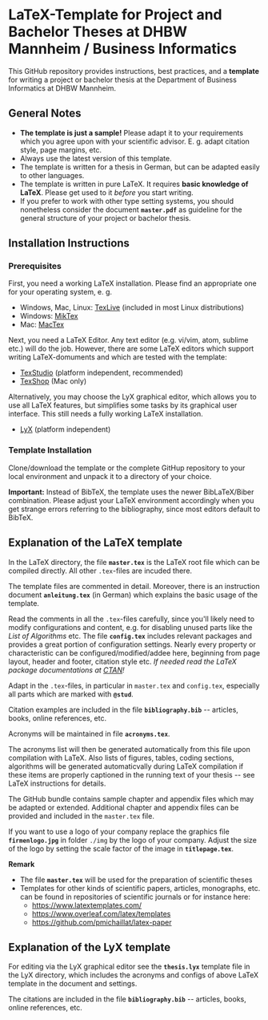 # LaTeX-Template for Project and Bachelor Theses at DHBW Mannheim / Business Informatics

This GitHub repository provides instructions, best practices, and a __template__ for writing a project or bachelor thesis at the Department of Business Informatics at DHBW Mannheim.

## General Notes
* __The template is just a sample!__ Please adapt it to your requirements which you agree upon with your scientific advisor. E. g. adapt citation style, page margins, etc.
* Always use the latest version of this template.
* The template is written for a thesis in German, but can be adapted easily to other languages.
* The template is written in pure LaTeX. It requires **basic knowledge of LaTeX**. Please get used to it *before* you start writing.
* If you prefer to work with other type setting systems, you should nonetheless consider the document **`master.pdf`** as guideline for the general structure of your project or bachelor thesis.

## Installation Instructions

### Prerequisites

First, you need a working LaTeX installation. Please find an appropriate one for your operating system, e. g.

* Windows, Mac, Linux: [TexLive](http://www.tug.org/texlive/) (included in most Linux distributions)
* Windows: [MikTex](http://www.miktex.org)
* Mac: [MacTex](http://www.tug.org/mactex/index.html)

Next, you need a LaTeX Editor. Any text editor (e.g. vi/vim, atom, sublime etc.) will do the job. However, there are some LaTeX editors which support writing LaTeX-domuments and which are tested with the template:

* [TexStudio](http://www.texstudio.org) (platform independent, recommended)
* [TexShop](http://pages.uoregon.edu/koch/texshop/) (Mac only)

Alternatively, you may choose the LyX graphical editor, which allows you to use all LaTeX features, but simplifies some tasks by its graphical user interface. This still needs a fully working LaTeX installation.

* [LyX](https://www.lyx.org) (platform independent)

### Template Installation

Clone/download the template or the complete GitHup repository to your local environment and unpack it to a directory of your choice. 

**Important:** Instead of BibTeX, the template uses the newer BibLaTeX/Biber combination. Please adjust your LaTeX environment accordingly when you get strange errors referring to the bibliography, since most editors default to BibTeX.

## Explanation of the LaTeX template

In the LaTeX directory, the file **`master.tex`** is the LaTeX root file which can be compiled directly. All other `.tex`-files are incuded there. 

The template files are commented in detail. Moreover, there is an instruction document **`anleitung.tex`** (in German) which explains the basic usage of the template.

Read the comments in all the `.tex`-files carefully, since you'll likely need to modify configurations and content, e.g. for disabling unused parts like the *List of Algorithms* etc. The file **`config.tex`** includes relevant packages and provides a great portion of configuration settings. Nearly every property or characteristic can be configured/modified/addee here, beginning from page layout, header and footer, citation style etc. *If needed read the LaTeX package documentations at [CTAN](http://www.ctan.org)!*

Adapt in the `.tex`-files, in particular in `master.tex` and `config.tex`, especially all parts which are marked with **`@stud`**.

Citation examples are included in the file **`bibliography.bib`** -- articles, books, online references, etc.

Acronyms will be maintained in file **`acronyms.tex`**.

The acronyms list will then be generated automatically from this file upon compilation with LaTeX. Also lists of figures, tables, coding sections, algorithms will be generated automaticvally during LaTeX compilation if these items are properly captioned in the running text of your thesis -- see LaTeX instructions for details. 

The GitHub bundle contains sample chapter and appendix files which may be adapted or extended. Additional chapter and appendix files can be provided and included in the `master.tex` file.

If you want to use a logo of your company replace the graphics file **`firmenlogo.jpg`** in folder `./img` by the logo of your company. Adjust the size of the logo by setting the scale factor of the image in **`titlepage.tex`**.

**Remark**
* The file **`master.tex`** will be used for the preparation of scientific theses
* Templates for other kinds of scientific papers, articles, monographs, etc. can be found in repositories of scientific journals or for instance here:
  * https://www.latextemplates.com/
  * https://www.overleaf.com/latex/templates
  * https://github.com/pmichaillat/latex-paper

## Explanation of the LyX template

For editing via the LyX graphical editor see the **`thesis.lyx`** template file in the LyX directory, which includes the acronyms and configs of above LaTeX template in the document and settings. 

The citations are included in the file **`bibliography.bib`** -- articles, books, online references, etc.
